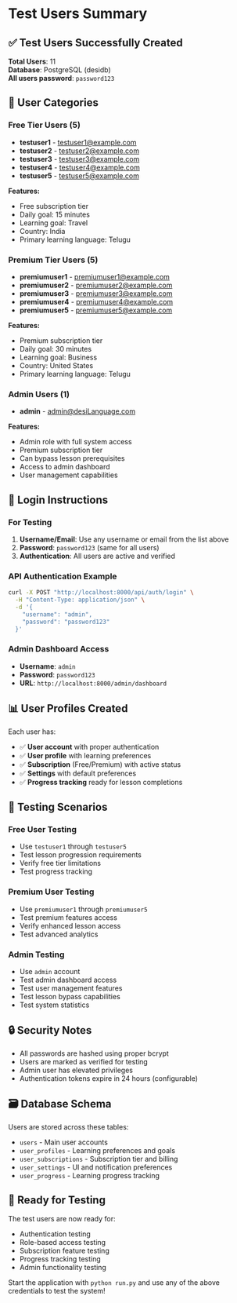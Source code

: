 # Test Users Summary

## ✅ Test Users Successfully Created

**Total Users**: 11  
**Database**: PostgreSQL (desidb)  
**All users password**: `password123`

## 👤 User Categories

### Free Tier Users (5)
- **testuser1** - testuser1@example.com
- **testuser2** - testuser2@example.com  
- **testuser3** - testuser3@example.com
- **testuser4** - testuser4@example.com
- **testuser5** - testuser5@example.com

**Features:**
- Free subscription tier
- Daily goal: 15 minutes
- Learning goal: Travel
- Country: India
- Primary learning language: Telugu

### Premium Tier Users (5)
- **premiumuser1** - premiumuser1@example.com
- **premiumuser2** - premiumuser2@example.com
- **premiumuser3** - premiumuser3@example.com
- **premiumuser4** - premiumuser4@example.com
- **premiumuser5** - premiumuser5@example.com

**Features:**
- Premium subscription tier
- Daily goal: 30 minutes
- Learning goal: Business
- Country: United States
- Primary learning language: Telugu

### Admin Users (1)
- **admin** - admin@desiLanguage.com

**Features:**
- Admin role with full system access
- Premium subscription tier
- Can bypass lesson prerequisites
- Access to admin dashboard
- User management capabilities

## 🔑 Login Instructions

### For Testing
1. **Username/Email**: Use any username or email from the list above
2. **Password**: `password123` (same for all users)
3. **Authentication**: All users are active and verified

### API Authentication Example
```bash
curl -X POST "http://localhost:8000/api/auth/login" \
  -H "Content-Type: application/json" \
  -d '{
    "username": "admin",
    "password": "password123"
  }'
```

### Admin Dashboard Access
- **Username**: `admin`
- **Password**: `password123`
- **URL**: `http://localhost:8000/admin/dashboard`

## 📊 User Profiles Created

Each user has:
- ✅ **User account** with proper authentication
- ✅ **User profile** with learning preferences
- ✅ **Subscription** (Free/Premium) with active status
- ✅ **Settings** with default preferences
- ✅ **Progress tracking** ready for lesson completions

## 🧪 Testing Scenarios

### Free User Testing
- Use `testuser1` through `testuser5`
- Test lesson progression requirements
- Verify free tier limitations
- Test progress tracking

### Premium User Testing  
- Use `premiumuser1` through `premiumuser5`
- Test premium features access
- Verify enhanced lesson access
- Test advanced analytics

### Admin Testing
- Use `admin` account
- Test admin dashboard access
- Test user management features
- Test lesson bypass capabilities
- Test system statistics

## 🔒 Security Notes

- All passwords are hashed using proper bcrypt
- Users are marked as verified for testing
- Admin user has elevated privileges
- Authentication tokens expire in 24 hours (configurable)

## 🗃️ Database Schema

Users are stored across these tables:
- `users` - Main user accounts
- `user_profiles` - Learning preferences and goals
- `user_subscriptions` - Subscription tier and billing
- `user_settings` - UI and notification preferences
- `user_progress` - Learning progress tracking

## 🚀 Ready for Testing

The test users are now ready for:
- Authentication testing
- Role-based access testing
- Subscription feature testing
- Progress tracking testing
- Admin functionality testing

Start the application with `python run.py` and use any of the above credentials to test the system!